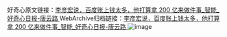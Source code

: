 好奇心原文链接：[李彦宏说，百度账上钱太多，他打算拿 200 亿来做件事_智能_好奇心日报-唐云路 ](https://www.qdaily.com/articles/11457.html)
WebArchive归档链接：[李彦宏说，百度账上钱太多，他打算拿 200 亿来做件事_智能_好奇心日报-唐云路 ](http://web.archive.org/web/20190623165331/https://www.qdaily.com/articles/11457.html)
![image](http://ww3.sinaimg.cn/large/007d5XDply1g3w8zlf3jnj30u032uqr5)